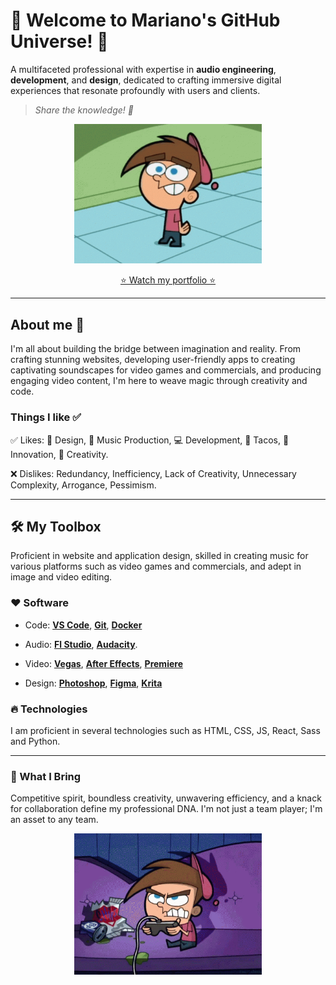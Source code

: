 # 🚀 Welcome to Mariano's GitHub Universe! 🚀

A multifaceted professional with expertise in **audio engineering**, **development**, and **design**, dedicated to crafting immersive digital experiences that resonate profoundly with users and clients.

> _Share the knowledge! 🧠_

<p align="center">
    <img src="assets/img/timmy-turner-idk.gif" alt="Timmy Turner gif" width='300px'>
</p>

<p align="center">
    <a align="center" href="https://marianogarciagz.github.io/">⭐ Watch my portfolio ⭐
    </a>
</p>

---

## About me 🦝

I'm all about building the bridge between imagination and reality. From crafting stunning websites, developing user-friendly apps to creating captivating soundscapes for video games and commercials, and producing engaging video content, I'm here to weave magic through creativity and code.

### Things I like ✅

✅ Likes: 🎨 Design, 🎵 Music Production, 💻 Development, 🌮 Tacos, 🌌 Innovation, 🌟 Creativity.

❌ Dislikes: Redundancy, Inefficiency, Lack of Creativity, Unnecessary Complexity, Arrogance, Pessimism.

---

## 🛠️ My Toolbox

Proficient in website and application design, skilled in creating music for various platforms such as video games and commercials, and adept in image and video editing.

### ❤️ Software

-   Code: **[VS Code](https://code.visualstudio.com/)**, **[Git](https://git-scm.com/)**, **[Docker](https://www.docker.com/)**

-   Audio: **[Fl Studio](https://www.image-line.com/flstudio/)**, **[Audacity](https://www.audacityteam.org/)**.

-   Video: **[Vegas](https://www.vegascreativesoftware.com/us/vegas-pro/)**, **[After Effects](https://www.adobe.com/products/aftereffects.html)**, **[Premiere](https://www.adobe.com/products/premiere.html)**

-   Design: **[Photoshop](https://www.adobe.com/products/photoshop.html)**, **[Figma](https://www.figma.com/)**, **[Krita](https://krita.org/en/)**

### 🔥 Technologies

I am proficient in several technologies such as HTML, CSS, JS, React, Sass and Python.

---

### 🌟 What I Bring

Competitive spirit, boundless creativity, unwavering efficiency, and a knack for collaboration define my professional DNA. I'm not just a team player; I'm an asset to any team.

<p align="center">
    <img src="assets/img/timmy-turner-angry.gif" alt="Timmy Turner gif" width='300px'>
</p>
